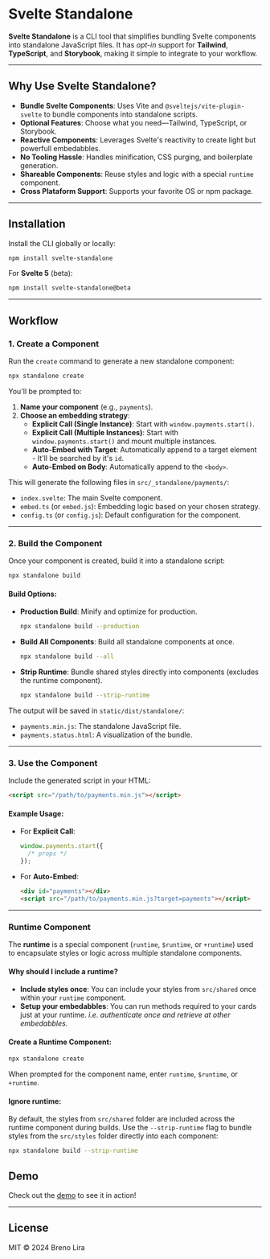 # Svelte Standalone

**Svelte Standalone** is a CLI tool that simplifies bundling Svelte components into standalone JavaScript files. It has *opt-in* support for **Tailwind**, **TypeScript**, and **Storybook**, making it simple to integrate to your workflow.

---

## Why Use Svelte Standalone?

- **Bundle Svelte Components**: Uses Vite and `@sveltejs/vite-plugin-svelte` to bundle components into standalone scripts.
- **Optional Features**: Choose what you need—Tailwind, TypeScript, or Storybook.
- **Reactive Components**: Leverages Svelte's reactivity to create light but powerfull embedabbles.
- **No Tooling Hassle**: Handles minification, CSS purging, and boilerplate generation.
- **Shareable Components**: Reuse styles and logic with a special `runtime` component.
- **Cross Plataform Support**: Supports your favorite OS or npm package.

---

## Installation

Install the CLI globally or locally:

```bash
npm install svelte-standalone
```

For **Svelte 5** (beta):

```bash
npm install svelte-standalone@beta
```

---

## Workflow

### 1. Create a Component

Run the `create` command to generate a new standalone component:

```bash
npx standalone create
```

You'll be prompted to:

1. **Name your component** (e.g., `payments`).
2. **Choose an embedding strategy**:
   - **Explicit Call (Single Instance)**: Start with `window.payments.start()`.
   - **Explicit Call (Multiple Instances)**: Start with `window.payments.start()` and mount multiple instances.
   - **Auto-Embed with Target**: Automatically append to a target element - It'll be searched by it's `id`.
   - **Auto-Embed on Body**: Automatically append to the `<body>`.

This will generate the following files in `src/_standalone/payments/`:

- `index.svelte`: The main Svelte component.
- `embed.ts` (or `embed.js`): Embedding logic based on your chosen strategy.
- `config.ts` (or `config.js`): Default configuration for the component.

---

### 2. Build the Component

Once your component is created, build it into a standalone script:

```bash
npx standalone build
```

#### Build Options:

- **Production Build**: Minify and optimize for production.
  ```bash
  npx standalone build --production
  ```
- **Build All Components**: Build all standalone components at once.
  ```bash
  npx standalone build --all
  ```
- **Strip Runtime**: Bundle shared styles directly into components (excludes the runtime component).
  ```bash
  npx standalone build --strip-runtime
  ```

The output will be saved in `static/dist/standalone/`:

- `payments.min.js`: The standalone JavaScript file.
- `payments.status.html`: A visualization of the bundle.

---

### 3. Use the Component

Include the generated script in your HTML:

```html
<script src="/path/to/payments.min.js"></script>
```

#### Example Usage:

- For **Explicit Call**:
  ```javascript
  window.payments.start({
  	/* props */
  });
  ```
- For **Auto-Embed**:
  ```html
  <div id="payments"></div>
  <script src="/path/to/payments.min.js?target=payments"></script>
  ```

---

### Runtime Component

The **runtime** is a special component (`runtime`, `$runtime`, or `+runtime`) used to encapsulate styles or logic across multiple standalone components.

#### Why should I include a runtime? 

- **Include styles once**: You can include your styles from `src/shared` once within your `runtime` component. 
- **Setup your embedabbles**: You can run methods required to your cards just at your runtime. *i.e. authenticate once and retrieve at other embedabbles.*

#### Create a Runtime Component:

```bash
npx standalone create
```

When prompted for the component name, enter `runtime`, `$runtime`, or `+runtime`.

#### Ignore runtime:

By default, the styles from `src/shared` folder are included across the runtime component during builds. Use the `--strip-runtime` flag to bundle styles from the `src/styles` folder directly into each component:

```bash
npx standalone build --strip-runtime
```

## Demo

Check out the [demo](https://github.com/brenoliradev/svelte-standalone/tree/beyonk-notifications-demo) to see it in action!

---

## License

MIT © 2024 Breno Lira
